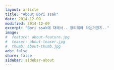 ```yaml
---
layout: article
title: "About Bori ssak"
date: 2014-12-09
modified: 2014-12-09
excerpt: "Bori ssak에 대해서.. 정리해야 하는거겠지.."
image:
#  feature: about-feature.jpg
#  teaser: about-teaser.jpg
#  thumb: about-thumb.jpg
ads: false
share: false
sidebar: sidebar-about
---
```


